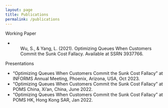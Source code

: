 ```yaml
---
layout: page
title: Publications
permalink: /publications
---
```



Working Paper
* <ul> Wu, S., & Yang, L. (2021). Optimizing Queues When Customers Commit the Sunk Cost Fallacy. Available at SSRN 3937766.</ul>

Presentations
* “Optimizing Queues When Customers Commit the Sunk Cost Fallacy” at INFORMS Annual Meeting, Phoenix, Arizona, USA, Oct 2023.
* “Optimizing Queues When Customers Commit the Sunk Cost Fallacy” at POMS China, Xi’an, China, June 2022.
* “Optimizing Queues When Customers Commit the Sunk Cost Fallacy” at POMS HK, Hong Kong SAR, Jan 2022.
